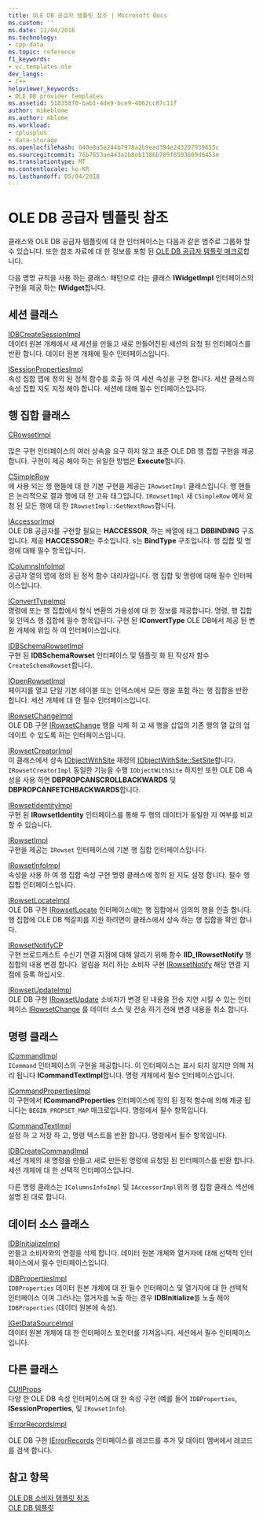 ```yaml
---
title: OLE DB 공급자 템플릿 참조 | Microsoft Docs
ms.custom: ''
ms.date: 11/04/2016
ms.technology:
- cpp-data
ms.topic: reference
f1_keywords:
- vc.templates.ole
dev_langs:
- C++
helpviewer_keywords:
- OLE DB provider templates
ms.assetid: 518358f0-bab1-4de9-bce9-4062cc87c11f
author: mikeblome
ms.author: mblome
ms.workload:
- cplusplus
- data-storage
ms.openlocfilehash: 040e8a5e244b7978a2b9ead394e243207939655c
ms.sourcegitcommit: 76b7653ae443a2b8eb1186b789f8503609d6453e
ms.translationtype: MT
ms.contentlocale: ko-KR
ms.lasthandoff: 05/04/2018
---
```

# <a name="ole-db-provider-templates-reference"></a>OLE DB 공급자 템플릿 참조
클래스와 OLE DB 공급자 템플릿에 대 한 인터페이스는 다음과 같은 범주로 그룹화 할 수 있습니다. 또한 참조 자료에 대 한 정보를 포함 된 [OLE DB 공급자 템플릿 매크로](../../data/oledb/macros-for-ole-db-provider-templates.md)합니다.  
  
 다음 명명 규칙을 사용 하는 클래스: 패턴으로 라는 클래스 **IWidgetImpl** 인터페이스의 구현을 제공 하는 **IWidget**합니다.  
  
## <a name="session-classes"></a>세션 클래스  
 [IDBCreateSessionImpl](../../data/oledb/idbcreatesessionimpl-class.md)  
 데이터 원본 개체에서 새 세션을 만들고 새로 만들어진된 세션의 요청 된 인터페이스를 반환 합니다. 데이터 원본 개체에 필수 인터페이스입니다.  
  
 [ISessionPropertiesImpl](../../data/oledb/isessionpropertiesimpl-class.md)  
 속성 집합 맵에 정의 된 정적 함수를 호출 하 여 세션 속성을 구현 합니다. 세션 클래스의 속성 집합 지도 지정 해야 합니다. 세션에 대해 필수 인터페이스입니다.  
  
## <a name="rowset-classes"></a>행 집합 클래스  
 [CRowsetImpl](../../data/oledb/crowsetimpl-class.md)  
  
 많은 구현 인터페이스의 여러 상속을 요구 하지 않고 표준 OLE DB 행 집합 구현을 제공 합니다. 구현이 제공 해야 하는 유일한 방법은 **Execute**합니다.  
  
 [CSimpleRow](../../data/oledb/csimplerow-class.md)  
 에 사용 되는 행 핸들에 대 한 기본 구현을 제공는 `IRowsetImpl` 클래스입니다. 행 핸들은 논리적으로 결과 행에 대 한 고유 태그입니다. `IRowsetImpl` 새 `CSimpleRow` 에서 요청 된 모든 행에 대 한 `IRowsetImpl::GetNextRows`합니다.  
  
 [IAccessorImpl](../../data/oledb/iaccessorimpl-class.md)  
 OLE DB 공급자를 구현할 필요는 **HACCESSOR**, 하는 배열에 태그 **DBBINDING** 구조입니다. 제공 **HACCESSOR**는 주소입니다. s는 **BindType** 구조입니다. 행 집합 및 명령에 대해 필수 항목입니다.  
  
 [IColumnsInfoImpl](../../data/oledb/icolumnsinfoimpl-class.md)  
 공급자 열의 맵에 정의 된 정적 함수 대리자입니다. 행 집합 및 명령에 대해 필수 인터페이스입니다.  
  
 [IConvertTypeImpl](../../data/oledb/iconverttypeimpl-class.md)  
 명령에 또는 행 집합에서 형식 변환의 가용성에 대 한 정보를 제공합니다. 명령, 행 집합 및 인덱스 행 집합에 필수 항목입니다. 구현 된 **IConvertType** OLE DB에서 제공 된 변환 개체에 위임 하 여 인터페이스입니다.  
  
 [IDBSchemaRowsetImpl](../../data/oledb/idbschemarowsetimpl-class.md)  
 구현 된 **IDBSchemaRowset** 인터페이스 및 템플릿 화 된 작성자 함수 `CreateSchemaRowset`합니다.  
  
 [IOpenRowsetImpl](../../data/oledb/iopenrowsetimpl-class.md)  
 페이지를 열고 단일 기본 테이블 또는 인덱스에서 모든 행을 포함 하는 행 집합을 반환 합니다. 세션 개체에 대 한 필수 인터페이스입니다.  
  
 [IRowsetChangeImpl](../../data/oledb/irowsetchangeimpl-class.md)  
 OLE DB 구현 [IRowsetChange](https://msdn.microsoft.com/en-us/library/ms715790.aspx) 행을 삭제 하 고 새 행을 삽입의 기존 행의 열 값의 업데이트 수 있도록 하는 인터페이스입니다.  
  
 [IRowsetCreatorImpl](../../data/oledb/irowsetcreatorimpl-class.md)  
 이 클래스에서 상속 [IObjectWithSite](http://msdn.microsoft.com/library/windows/desktop/ms693765) 재정의 [IObjectWithSite::SetSite](http://msdn.microsoft.com/library/windows/desktop/ms683869)합니다. `IRowsetCreatorImpl` 동일한 기능을 수행 `IObjectWithSite` 하지만 또한 OLE DB 속성을 사용 하면 **DBPROPCANSCROLLBACKWARDS** 및 **DBPROPCANFETCHBACKWARDS**합니다.  
  
 [IRowsetIdentityImpl](../../data/oledb/irowsetidentityimpl-class.md)  
 구현 된 **IRowsetIdentity** 인터페이스를 통해 두 행의 데이터가 동일한 지 여부를 비교할 수 있습니다.  
  
 [IRowsetImpl](../../data/oledb/irowsetimpl-class.md)  
 구현을 제공는 `IRowset` 인터페이스에 기본 행 집합 인터페이스입니다.  
  
 [IRowsetInfoImpl](../../data/oledb/irowsetinfoimpl-class.md)  
 속성을 사용 하 여 행 집합 속성 구현 명령 클래스에 정의 된 지도 설정 합니다. 필수 행 집합 인터페이스입니다.  
  
 [IRowsetLocateImpl](../../data/oledb/irowsetlocateimpl-class.md)  
 OLE DB 구현 [IRowsetLocate](https://msdn.microsoft.com/en-us/library/ms721190.aspx) 인터페이스에는 행 집합에서 임의의 행을 인출 합니다. 행 집합에 OLE DB 책갈피를 지원 하려면이 클래스에서 상속 하는 행 집합을 확인 합니다.  
  
 [IRowsetNotifyCP](../../data/oledb/irowsetnotifycp-class.md)  
 구현 브로드캐스트 수신기 연결 지점에 대해 알리기 위해 함수 **IID_IRowsetNotify** 행 집합의 내용 변경 합니다. 알림을 처리 하는 소비자 구현 [IRowsetNotify](https://msdn.microsoft.com/en-us/library/ms712959.aspx) 해당 연결 지점에 등록 하십시오.  
  
 [IRowsetUpdateImpl](../../data/oledb/irowsetupdateimpl-class.md)  
 OLE DB 구현 [IRowsetUpdate](https://msdn.microsoft.com/en-us/library/ms714401.aspx) 소비자가 변경 된 내용을 전송 지연 시킬 수 있는 인터페이스 [IRowsetChange](https://msdn.microsoft.com/en-us/library/ms715790.aspx) 를 데이터 소스 및 전송 하기 전에 변경 내용을 취소 합니다.  
  
## <a name="command-classes"></a>명령 클래스  
 [ICommandImpl](../../data/oledb/icommandimpl-class.md)  
 `ICommand` 인터페이스의 구현을 제공합니다. 이 인터페이스는 표시 되지 않지만 의해 처리 됩니다 **ICommandTextImpl**합니다. 명령 개체에서 필수 인터페이스입니다.  
  
 [ICommandPropertiesImpl](../../data/oledb/icommandpropertiesimpl-class.md)  
 이 구현에서 **ICommandProperties** 인터페이스에 정의 된 정적 함수에 의해 제공 됩니다는 `BEGIN_PROPSET_MAP` 매크로입니다. 명령에서 필수 항목입니다.  
  
 [ICommandTextImpl](../../data/oledb/icommandtextimpl-class.md)  
 설정 하 고 저장 하 고, 명령 텍스트를 반환 합니다. 명령에서 필수 항목입니다.  
  
 [IDBCreateCommandImpl](../../data/oledb/idbcreatecommandimpl-class.md)  
 세션 개체의 새 명령을 만들고 새로 만든된 명령에 요청된 된 인터페이스를 반환 합니다. 세션 개체에 대 한 선택적 인터페이스입니다.  
  
 다른 명령 클래스는 `IColumnsInfoImpl` 및 `IAccessorImpl`위의 행 집합 클래스 섹션에 설명 된 대로 합니다.  
  
## <a name="data-source-classes"></a>데이터 소스 클래스  
 [IDBInitializeImpl](../../data/oledb/idbinitializeimpl-class.md)  
 만들고 소비자와의 연결을 삭제 합니다. 데이터 원본 개체와 열거자에 대해 선택적 인터페이스에서 필수 인터페이스입니다.  
  
 [IDBPropertiesImpl](../../data/oledb/idbpropertiesimpl-class.md)  
 `IDBProperties` 데이터 원본 개체에 대 한 필수 인터페이스 및 열거자에 대 한 선택적 인터페이스 이며 그러나는 열거자를 노출 하는 경우 **IDBInitialize**를 노출 해야 `IDBProperties` (데이터 원본에 속성).  
  
 [IGetDataSourceImpl](../../data/oledb/igetdatasourceimpl-class.md)  
 데이터 원본 개체에 대 한 인터페이스 포인터를 가져옵니다. 세션에서 필수 인터페이스입니다.  
  
## <a name="other-classes"></a>다른 클래스  
 [CUtlProps](../../data/oledb/cutlprops-class.md)  
 다양 한 OLE DB 속성 인터페이스에 대 한 속성 구현 (예를 들어 `IDBProperties`, **ISessionProperties**, 및 `IRowsetInfo`).  
  
 [IErrorRecordsImpl](../../data/oledb/ierrorrecordsimpl-class.md)  
  
 OLE DB 구현 [IErrorRecords](https://msdn.microsoft.com/en-us/library/ms718112.aspx) 인터페이스를 레코드를 추가 및 데이터 멤버에서 레코드를 검색 합니다.  
  
## <a name="see-also"></a>참고 항목  
 [OLE DB 소비자 템플릿 참조](../../data/oledb/ole-db-consumer-templates-reference.md)   
 [OLE DB 템플릿](../../data/oledb/ole-db-templates.md)